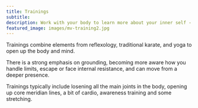 ```yaml
---
title: Trainings
subtitle: 
description: Work with your body to learn more about your inner self - in a group context.
featured_image: images/mv-training2.jpg
---
```


Trainings combine elements from reflexology, traditional karate, and yoga to open up the body and mind.

There is a strong emphasis on grounding, becoming more aware how you handle limits, escape or face internal resistance, and can move from a deeper presence.

Trainings typically include losening all the main joints in the body, opening up core meridian lines, a bit of cardio, awareness training and some stretching.

